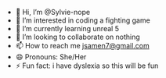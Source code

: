 - 👋 Hi, I’m @Sylvie-nope
- 👀 I’m interested in coding a fighting game
- 🌱 I’m currently learning unreal 5
- 💞️ I’m looking to collaborate on nothing
- 📫 How to reach me jsamen7@gmail.com
- 😄 Pronouns: She/Her  
- ⚡ Fun fact: i have dyslexia so this will be fun

<!---
Sylvie-nope/Sylvie-nope is a ✨ special ✨ repository because its `README.md` (this file) appears on your GitHub profile.
You can click the Preview link to take a look at your changes.
--->
